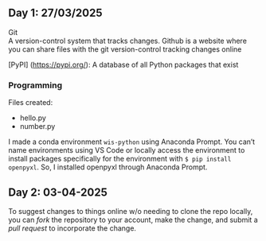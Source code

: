 ## Day 1: 27/03/2025

Git \
A version-control system that tracks changes. Github is a website where you can share files with the git version-control tracking changes online

[PyPI] (https://pypi.org/): A database of all Python packages that exist

### Programming 

Files created: 
* hello.py
* number.py

I made a conda environment `wis-python` using Anaconda Prompt. You can’t name environments using VS Code or locally access the environment to install packages specifically for the environment with `$ pip install openpyxl`. So, I installed openpyxl through Anaconda Prompt.

## Day 2: 03-04-2025

To suggest changes to things online w/o needing to clone the repo locally, you can _fork_ the repository to your account, make the change, and submit a _pull request_ to incorporate the change.
